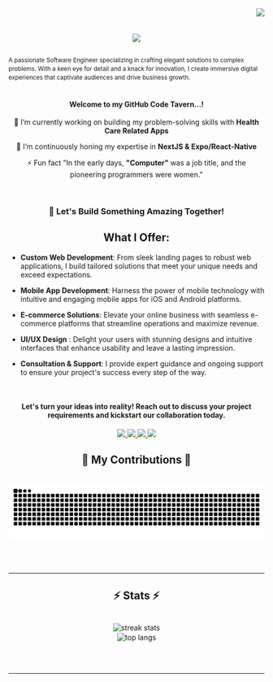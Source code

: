 <img align="right" src="https://komarev.com/ghpvc/?username=Eh1z&color=blueviolet&plastic" />

<h1 align="center">
<img src="https://readme-typing-svg.herokuapp.com/?font=Righteous&size=35&center=true&vCenter=true&width=500&height=70&duration=4000&lines=Hello+There!+👋;+I'm+Godsent+Oyarekhua!;"/>
</h1>

<small align="center">A passionate Software Engineer  specializing in crafting elegant solutions to complex problems. With a keen eye for detail and a knack for innovation, I create immersive digital experiences that captivate audiences and drive business growth.
</small>
<br/>
<br/>

<div align="center">
<h4>Welcome to my GitHub Code Tavern...!</h4>
     
🔭 I’m currently working on building my problem-solving skills with **Health Care Related Apps**

🌱 I’m continuously honing my expertise in **NextJS & Expo/React-Native**

⚡ Fun fact "In the early days, **"Computer"** was a job title, and the pioneering programmers were women."
 </div>
 <br/>
 
 <div align="center">
    
<h3 align="center"> 🚀 Let's Build Something Amazing Together!</h3>

## What I Offer:
<div align="left">

- **Custom Web Development**: From sleek landing pages to robust web applications, I build tailored solutions that meet your unique needs and exceed expectations.

- **Mobile App Development**: Harness the power of mobile technology with intuitive and engaging mobile apps for iOS and Android platforms.
    
- **E-commerce Solutions**: Elevate your online business with seamless e-commerce platforms that streamline operations and maximize revenue.
    
- **UI/UX Design** : Delight your users with stunning designs and intuitive interfaces that enhance usability and leave a lasting impression.
    
- **Consultation & Support**: I provide expert guidance and ongoing support to ensure your project's success every step of the way.
</div>
<br/>

</div>
 
<div align="center"> 
   <h4>Let's turn your ideas into reality! Reach out to discuss your project requirements and kickstart our collaboration today.</h4>
  <a href="mailto:godsentehiz11@gmail.com">
    <img src="https://img.shields.io/badge/Gmail-333333?style=for-the-badge&logo=gmail&logoColor=red" />
  </a>
  
  <a href=https://twitter.com/GodsentEhiz>
     <img src="https://img.shields.io/badge/twitter-%231DA1F2.svg?&style=for-the-badge&logo=twitter&logoColor=white" />
  </a>
    

 
  <a href="https://www.linkedin.com/in/godsentehiz/" target="_blank">
    <img src="https://img.shields.io/badge/LinkedIn-0077B5?style=for-the-badge&logo=linkedin&logoColor=white" target="_blank" />
  </a>
  
  <a href="https://oyarekhua-godsent.netlify.app" target="_blank">
     <img src="https://img.shields.io/badge/Portfolio-FF5722?style=for-the-badge&logo=todoist&logoColor=white" target="_blank" />
<!-- sqlite, safari, google-chrome are other good icon options -->
    
  </a>
</div>


<div align="center">
  <h2>🐍 My Contributions 🐍</h2>
  <br>
  <img alt="snake eating my contributions" src="https://raw.githubusercontent.com/Eh1z/Eh1z/output/github-contribution-grid-snake.svg" />
  
  <br/><br/>
</div>

<hr/>

<h2 align="center">⚡ Stats ⚡</h2>
<br>
<div align=center>
  <img width=390 src="https://github-readme-streak-stats.herokuapp.com?user=Eh1z&count_private=true&theme=default&border_radius=5" alt="streak stats"/>


  <br/>
  <img width=325 align="center" src="https://github-Eh1z-readme-stats.vercel.app/api/top-langs/?username=Eh1z&hide=HTML&langs_count=8&layout=compact&theme=default&border_radius=10&size_weight=0.5&count_weight=0.5&exclude_repo=github-readme-stats" alt="top langs" />
</div>

<br/><br/>

<hr/>






